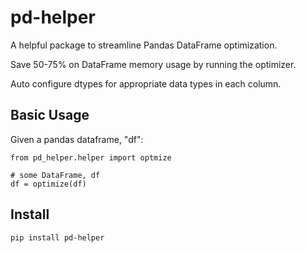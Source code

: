 # pd-helper
 
 A helpful package to streamline Pandas DataFrame optimization.
 
 Save 50-75% on DataFrame memory usage by running the optimizer. 
 
 Auto configure dtypes for appropriate data types in each column. 

## Basic Usage
 
 Given a pandas dataframe, "df":
 ```python3
 from pd_helper.helper import optmize
 
 # some DataFrame, df
 df = optimize(df)
 ```
 
 ## Install
 ```bash
 pip install pd-helper
 ```
